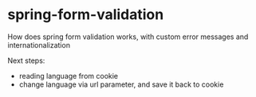 # spring-form-validation
How does spring form validation works, with custom error messages and internationalization

Next steps:
 - reading language from cookie
 - change language via url parameter, and save it back to cookie
